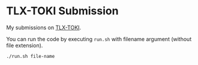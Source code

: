 # TLX-TOKI Submission

My submissions on [TLX-TOKI](https://tlx.toki.id).

You can run the code by executing `run.sh` with filename argument (without file extension).

```bash
./run.sh file-name
```
